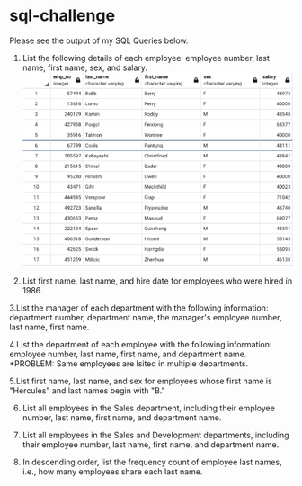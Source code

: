 # sql-challenge

Please see the output of my SQL Queries below.

 1. List the following details of each employee: employee number, last name, first name, sex, and salary.
 ![alt text](https://github.com/nadiarichards/sql-challenge/blob/main/EmployeeSQL/Images/SQL_q1.png)
 
 2. List first name, last name, and hire date for employees who were hired in 1986.
 
 
 3.List the manager of each department with the following information: department number, department name, the manager's employee number, last name, first name.
 
 
4.List the department of each employee with the following information: employee number, last name, first name, and department name.
*PROBLEM: Same employees are lsited in multiple departments.


5.List first name, last name, and sex for employees whose first name is "Hercules" and last names begin with "B."


6. List all employees in the Sales department, including their employee number, last name, first name, and department name.


7. List all employees in the Sales and Development departments, including their employee number, last name, first name, and department name.


8. In descending order, list the frequency count of employee last names, i.e., how many employees share each last name.
